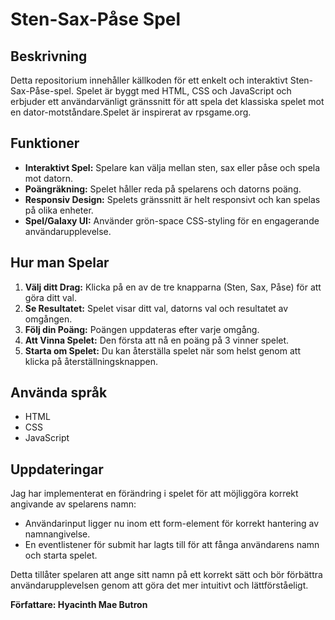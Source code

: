 # Sten-Sax-Påse Spel

## Beskrivning
Detta repositorium innehåller källkoden för ett enkelt och interaktivt Sten-Sax-Påse-spel. Spelet är byggt med HTML, CSS och JavaScript och erbjuder ett användarvänligt gränssnitt för att spela det klassiska spelet mot en dator-motståndare.Spelet är inspirerat av rpsgame.org.

## Funktioner
- **Interaktivt Spel:** Spelare kan välja mellan sten, sax eller påse och spela mot datorn.
- **Poängräkning:** Spelet håller reda på spelarens och datorns poäng.
- **Responsiv Design:** Spelets gränssnitt är helt responsivt och kan spelas på olika enheter.
- **Spel/Galaxy UI:** Använder grön-space CSS-styling för en engagerande användarupplevelse.

## Hur man Spelar
1. **Välj ditt Drag:** Klicka på en av de tre knapparna (Sten, Sax, Påse) för att göra ditt val.
2. **Se Resultatet:** Spelet visar ditt val, datorns val och resultatet av omgången.
3. **Följ din Poäng:** Poängen uppdateras efter varje omgång.
4. **Att Vinna Spelet:** Den första att nå en poäng på 3 vinner spelet.
5. **Starta om Spelet:** Du kan återställa spelet när som helst genom att klicka på återställningsknappen.

## Använda språk
- HTML
- CSS
- JavaScript

## Uppdateringar
Jag har implementerat en förändring i spelet för att möjliggöra korrekt angivande av spelarens namn:
- Användarinput ligger nu inom ett form-element för korrekt hantering av namnangivelse.
- En eventlistener för submit har lagts till för att fånga användarens namn och starta spelet.

Detta tillåter spelaren att ange sitt namn på ett korrekt sätt och bör förbättra användarupplevelsen genom att göra det mer intuitivt och lättförståeligt.

**Författare: Hyacinth Mae Butron**
